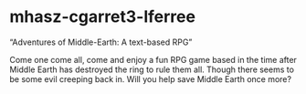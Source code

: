 # mhasz-cgarret3-lferree
“Adventures of Middle-Earth: A text-based RPG”

Come one come all, come and enjoy a fun RPG game based in the time after Middle Earth has destroyed the ring to rule them all. Though there seems to be some evil creeping back in. Will you help save Middle Earth once more?
